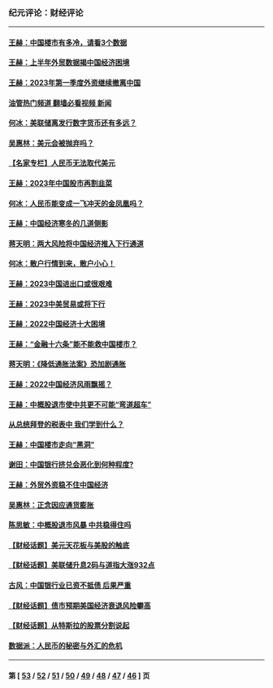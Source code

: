 ### 纪元评论：财经评论
---
#### [王赫：中国楼市有多冷，请看3个数据](../../pages/nsc1026/n14046129.md?08090330) 
#### [王赫：上半年外贸数据揭中国经济困境](../../pages/nsc1026/n14034198.md?08090330) 
#### [王赫：2023年第一季度外资继续撤离中国](../../pages/nsc1026/n13988870.md?08090330) 
#### [油管热门频道 翻墙必看视频 新闻](ok?08090330)
#### [何冰：美联储离发行数字货币还有多远？](../../pages/nsc1026/n13986109.md?08090330) 
#### [吴惠林：美元会被抛弃吗？](../../pages/nsc1026/n13984087.md?08090330) 
#### [【名家专栏】人民币无法取代美元](../../pages/nsc1026/n13974270.md?08090330) 
#### [王赫：2023年中国股市再割韭菜](../../pages/nsc1026/n13965334.md?08090330) 
#### [何冰：人民币能变成一飞冲天的金凤凰吗？](../../pages/nsc1026/n13964999.md?08090330) 
#### [王赫：中国经济寒冬的几道侧影](../../pages/nsc1026/n13932953.md?08090330) 
#### [蒋天明：两大风险将中国经济推入下行通道](../../pages/nsc1026/n13929820.md?08090330) 
#### [何冰：散户行情到来，散户小心！](../../pages/nsc1026/n13928308.md?08090330) 
#### [王赫：2023中国进出口或很艰难](../../pages/nsc1026/n13911515.md?08090330) 
#### [王赫：2023中美贸易或将下行](../../pages/nsc1026/n13899005.md?08090330) 
#### [王赫：2022中国经济十大困境](../../pages/nsc1026/n13883766.md?08090330) 
#### [王赫：“金融十六条”能不能救中国楼市？](../../pages/nsc1026/n13868431.md?08090330) 
#### [蒋天明：《降低通胀法案》恐加剧通胀](../../pages/nsc1026/n13806996.md?08090330) 
#### [王赫：2022中国经济风雨飘摇？](../../pages/nsc1026/n13803207.md?08090330) 
#### [王赫：中概股退市使中共更不可能“弯道超车”](../../pages/nsc1026/n13802858.md?08090330) 
#### [从总统拜登的税表中 我们学到什么？](../../pages/nsc1026/n13773081.md?08090330) 
#### [王赫：中国楼市走向“黑洞”](../../pages/nsc1026/n13770647.md?08090330) 
#### [谢田：中国银行挤兑会恶化到何种程度?](../../pages/nsc1026/n13766965.md?08090330) 
#### [王赫：外贸外资稳不住中国经济](../../pages/nsc1026/n13753933.md?08090330) 
#### [吴惠林：正念因应通货膨胀](../../pages/nsc1026/n13750350.md?08090330) 
#### [陈思敏：中概股退市风暴 中共稳得住吗](../../pages/nsc1026/n13738978.md?08090330) 
#### [【财经话题】美元天花板与美股的触底](../../pages/nsc1026/n13736495.md?08090330) 
#### [【财经话题】美联储升息2码与道指大涨932点](../../pages/nsc1026/n13727377.md?08090330) 
#### [古风：中国银行业已资不抵债 后果严重](../../pages/nsc1026/n13726111.md?08090330) 
#### [【财经话题】债市预期美国经济衰退风险攀高](../../pages/nsc1026/n13698043.md?08090330) 
#### [【财经话题】从特斯拉的股票分割说起](../../pages/nsc1026/n13679733.md?08090330) 
#### [数据派：人民币的秘密与外汇的危机](../../pages/nsc1026/n13667092.md?08090330) 

---
#### 第 [ [53](./53.md?08090330) / [52](./52.md?08090330) / [51](./51.md?08090330) / [50](./50.md?08090330) / [49](./49.md?08090330) / [48](./48.md?08090330) / [47](./47.md?08090330) / [46](./46.md?08090330) ] 页
